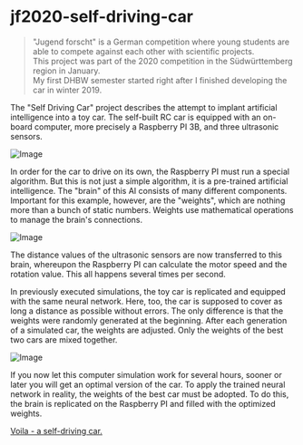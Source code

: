 # jf2020-self-driving-car
> "Jugend forscht" is a German competition where young students are able to compete against each other with scientific projects.  
> This project was part of the 2020 competition in the Südwürttemberg region in January.  
> My first DHBW semester started right after I finished developing the car in winter 2019.

The "Self Driving Car" project describes the attempt to implant artificial intelligence into a toy car. The self-built RC car is equipped with an on-board computer, more precisely a Raspberry PI 3B, and three ultrasonic sensors.  

![Image](https://i.imgur.com/HFbsTnD.png "Toy car")
  
In order for the car to drive on its own, the Raspberry PI must run a special algorithm. But this is not just a simple algorithm, it is a pre-trained artificial intelligence. The "brain" of this AI consists of many different components. Important for this example, however, are the "weights", which are nothing more than a bunch of static numbers. Weights use mathematical operations to manage the brain's connections.

![Image](https://i.imgur.com/mpqsJYs.png "Toy car")
  
The distance values of the ultrasonic sensors are now transferred to this brain, whereupon the Raspberry PI can calculate the motor speed and the rotation value. This all happens several times per second.  
  
In previously executed simulations, the toy car is replicated and equipped with the same neural network. Here, too, the car is supposed to cover as long a distance as possible without errors. The only difference is that the weights were randomly generated at the beginning. After each generation of a simulated car, the weights are adjusted. Only the weights of the best two cars are mixed together.  

![Image](https://i.imgur.com/V6I849D.png "Toy car")
  
If you now let this computer simulation work for several hours, sooner or later you will get an optimal version of the car. To apply the trained neural network in reality, the weights of the best car must be adopted. To do this, the brain is replicated on the Raspberry PI and filled with the optimized weights. 
  
[Voila - a self-driving car.](https://www.ravensburg.dhbw.de/dhbw-ravensburg/aktuelles/detail/2020/2/voila-ein-selbstfahrendes-auto-platz-2-fuer-tim-bader-bei-jugend-forscht)


